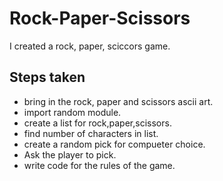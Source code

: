 # Rock-Paper-Scissors
I created a rock, paper, sciccors game.

## Steps taken
* bring in the rock, paper and scissors ascii art.
* import random module.
* create a list for rock,paper,scissors.
* find number of characters in list.
* create a random pick for compueter choice.
* Ask the player to pick.
* write code for the rules of the game.
